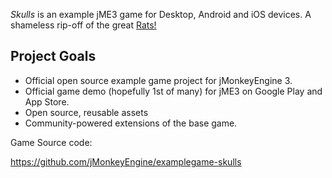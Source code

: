 *Skulls* is an example jME3 game for Desktop, Android and iOS devices. A shameless rip-off of the great [Rats!](https://www.youtube.com/watch?v=YnO406cOVmM&html5=1)

## Project Goals

- Official open source example game project for jMonkeyEngine 3.
- Official game demo (hopefully 1st of many) for jME3 on Google Play and App Store.
- Open source, reusable assets
- Community-powered extensions of the base game.

Game Source code:

https://github.com/jMonkeyEngine/examplegame-skulls

